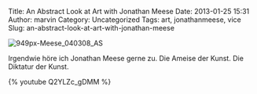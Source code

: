 Title: An Abstract Look at Art with Jonathan Meese
Date: 2013-01-25 15:31
Author: marvin
Category: Uncategorized
Tags: art, jonathanmeese, vice
Slug: an-abstract-look-at-art-with-jonathan-meese

![949px-Meese_040308_AS]({static}/images/949px-Meese_040308_AS.jpg)

Irgendwie höre ich Jonathan Meese gerne zu. Die Ameise der Kunst. Die
Diktatur der Kunst.

{% youtube Q2YLZc_gDMM %}

